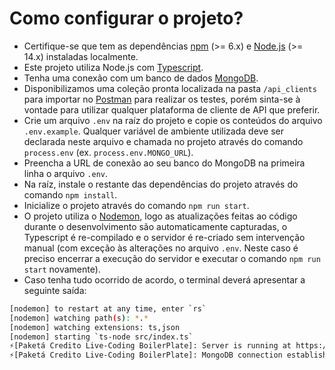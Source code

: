 # Como configurar o projeto?
- Certifique-se que tem as dependências [npm](https://www.npmjs.com/) (>= 6.x) e [Node.js](https://nodejs.org/) (>= 14.x) instaladas localmente.
- Este projeto utiliza Node.js com [Typescript](https://www.typescriptlang.org/).
- Tenha uma conexão com um banco de dados [MongoDB](https://www.mongodb.com/).
- Disponibilizamos uma coleção pronta localizada na pasta `/api_clients` para importar no [Postman](https://www.postman.com/) para realizar os testes, porém sinta-se à vontade para utilizar qualquer plataforma de cliente de API que preferir.
- Crie um arquivo `.env` na raíz do projeto e copie os conteúdos do arquivo `.env.example`. Qualquer variável de ambiente utilizada deve ser declarada neste arquivo e chamada no projeto através do comando `process.env` (ex. `process.env.MONGO_URL`).
- Preencha a URL de conexão ao seu banco do MongoDB na primeira linha o arquivo `.env`.
- Na raíz, instale o restante das dependências do projeto através do comando `npm install`.
- Inicialize o projeto através do comando `npm run start`.
- O projeto utiliza o [Nodemon](https://nodemon.io/), logo as atualizações feitas ao código durante o desenvolvimento são automaticamente capturadas, o Typescript é re-compilado e o servidor é re-criado sem intervenção manual (com exceção às alterações no arquivo `.env`. Neste caso é preciso encerrar a execução do servidor e executar o comando `npm run start` novamente).
- Caso tenha tudo ocorrido de acordo, o terminal deverá apresentar a seguinte saída:
```sh
[nodemon] to restart at any time, enter `rs`
[nodemon] watching path(s): *.*
[nodemon] watching extensions: ts,json
[nodemon] starting `ts-node src/index.ts`
⚡️[Paketá Credito Live-Coding BoilerPlate]: Server is running at https://localhost:8000
⚡️[Paketá Credito Live-Coding BoilerPlate]: MongoDB connection established successfully
```
